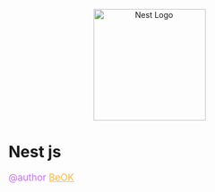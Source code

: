 <p align="center">
  <img src="http://beok.dscloud.me:7777/assets/profile/beok.jpg" width="200" alt="Nest Logo" />
</p>

# Nest js

<span class='author' style='font-size:1.2em; color:#C476EC;'>@author </span>
<span class='beok'><a style='font-size : 1.2em; color : #FDB645; text-decoration: underline;' href='https://github.com/joo98e'>BeOK</a></span>


